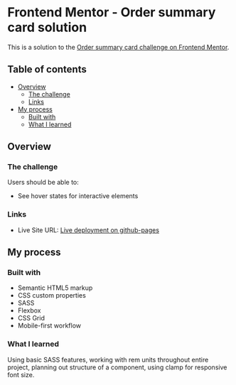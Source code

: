 # Frontend Mentor - Order summary card solution

This is a solution to the [Order summary card challenge on Frontend Mentor](https://www.frontendmentor.io/challenges/order-summary-component-QlPmajDUj).
## Table of contents

- [Overview](#overview)
  - [The challenge](#the-challenge)
  - [Links](#links)
- [My process](#my-process)
  - [Built with](#built-with)
  - [What I learned](#what-i-learned)

## Overview

### The challenge

Users should be able to:

- See hover states for interactive elements

### Links

- Live Site URL: [Live deployment on github-pages](https://u5s10.github.io/order-summary-component-main/)

## My process

### Built with

- Semantic HTML5 markup
- CSS custom properties
- SASS
- Flexbox
- CSS Grid
- Mobile-first workflow

### What I learned

Using basic SASS features, working with rem units throughout entire project, planning out structure of a component, using clamp for responsive font size.
